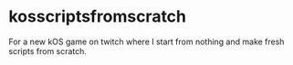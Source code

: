 # kosscriptsfromscratch
For a new kOS game on twitch where I start from nothing and make fresh scripts from scratch.
